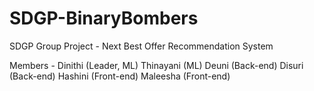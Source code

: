 # SDGP-BinaryBombers
 SDGP Group Project - Next Best Offer Recommendation System

Members - Dinithi (Leader, ML) Thinayani (ML) Deuni (Back-end) Disuri (Back-end) Hashini (Front-end) Maleesha (Front-end)

